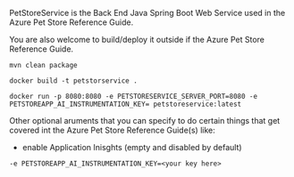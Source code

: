 PetStoreService is the Back End Java Spring Boot Web Service used in the Azure Pet Store Reference Guide.

You are also welcome to build/deploy it outside if the Azure Pet Store Reference Guide.

```mvn clean package```

```docker build -t petstorservice .```

```docker run -p 8080:8080 -e PETSTORESERVICE_SERVER_PORT=8080 -e PETSTOREAPP_AI_INSTRUMENTATION_KEY= petstoreservice:latest```

Other optional aruments that you can specify to do certain things that get covered int the Azure Pet Store Reference Guide(s) like:

- enable Application Inisghts (empty and disabled by default)

```-e PETSTOREAPP_AI_INSTRUMENTATION_KEY=<your key here>```
